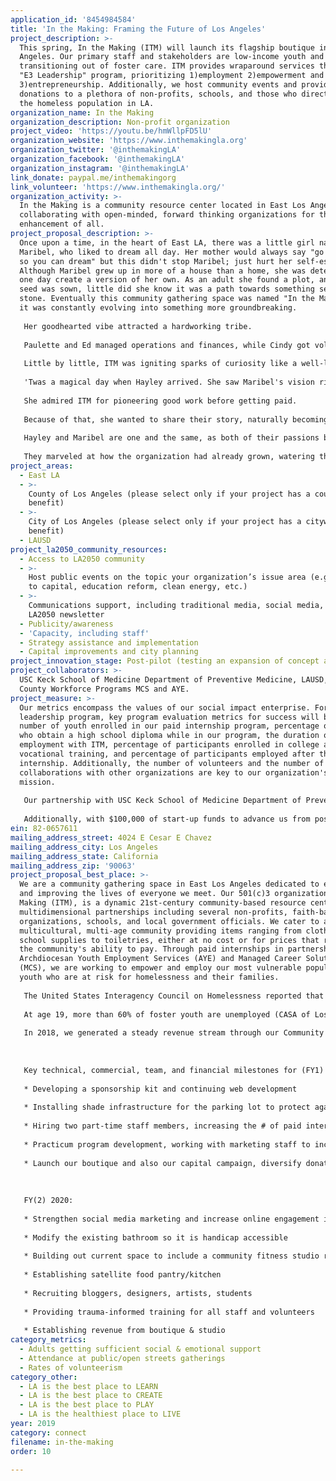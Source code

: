 ```yaml
---
application_id: '8454984584'
title: 'In the Making: Framing the Future of Los Angeles'
project_description: >-
  This spring, In the Making (ITM) will launch its flagship boutique in East Los
  Angeles. Our primary staff and stakeholders are low-income youth and youth
  transitioning out of foster care. ITM provides wraparound services through our
  "E3 Leadership" program, prioritizing 1)employment 2)empowerment and
  3)entrepreneurship. Additionally, we host community events and provide in-kind
  donations to a plethora of non-profits, schools, and those who directly serve
  the homeless population in LA.
organization_name: In the Making
organization_description: Non-profit organization
project_video: 'https://youtu.be/hmWllpFD5lU'
organization_website: 'https://www.inthemakingla.org'
organization_twitter: '@inthemakingLA'
organization_facebook: '@inthemakingLA'
organization_instagram: '@inthemakingLA'
link_donate: paypal.me/inthemakingorg
link_volunteer: 'https://www.inthemakingla.org/'
organization_activity: >-
  In the Making is a community resource center located in East Los Angeles
  collaborating with open-minded, forward thinking organizations for the
  enhancement of all.
project_proposal_description: >-
  Once upon a time, in the heart of East LA, there was a little girl named
  Maribel, who liked to dream all day. Her mother would always say "go to sleep,
  so you can dream" but this didn't stop Maribel; just hurt her self-esteem.
  Although Maribel grew up in more of a house than a home, she was determined to
  one day create a version of her own. As an adult she found a plot, and seed by
  seed was sown, little did she know it was a path towards something set in
  stone. Eventually this community gathering space was named "In the Making", as
  it was constantly evolving into something more groundbreaking. 
   
   Her goodhearted vibe attracted a hardworking tribe. 
   
   Paulette and Ed managed operations and finances, while Cindy got volunteers involved, including those who needed second or third chances. Jeanette and Jewelz coordinated logistics and managed social media handles, 
   
   Little by little, ITM was igniting sparks of curiosity like a well-lit candle.
   
   'Twas a magical day when Hayley arrived. She saw Maribel's vision right away and had never felt more alive! Keisha and Martin helped Hayley visually tell their tale, describing how this partner-SHIP was about to set sail. 
   
   She admired ITM for pioneering good work before getting paid. 
   
   Because of that, she wanted to share their story, naturally becoming their development aide. Bridging her passion for public health, with entrepreneurship and innovation, ITM was the perfect place to work and lead through incubation.
   
   Hayley and Maribel are one and the same, as both of their passions burned bright through dark times, guiding them like an internal flame.
   
   They marveled at how the organization had already grown, watering those very seeds that little Maribel had sown. What came to life was a safe space for low-income and foster youth, to gather in one place and learn how to speak their truth. Now on a path towards financial freedom and feeling so empowered, our youth are beginning to blossom into beautiful spring flowers. To bring the program to its full potential we need lights, and pipes, and more. We are just getting ready to launch our brand new ITM store! We can see the vivid vision of a more vibrant LA, In the Making is creating a better place to learn, connect, and play!
project_areas:
  - East LA
  - >-
    County of Los Angeles (please select only if your project has a countywide
    benefit)
  - >-
    City of Los Angeles (please select only if your project has a citywide
    benefit)
  - LAUSD
project_la2050_community_resources:
  - Access to LA2050 community
  - >-
    Host public events on the topic your organization’s issue area (e.g. access
    to capital, education reform, clean energy, etc.) 
  - >-
    Communications support, including traditional media, social media, and
    LA2050 newsletter
  - Publicity/awareness
  - 'Capacity, including staff'
  - Strategy assistance and implementation
  - Capital improvements and city planning
project_innovation_stage: Post-pilot (testing an expansion of concept after initially successful pilot)
project_collaborators: >-
  USC Keck School of Medicine Department of Preventive Medicine, LAUSD, LA
  County Workforce Programs MCS and AYE.
project_measure: >-
  Our metrics encompass the values of our social impact enterprise. For our
  leadership program, key program evaluation metrics for success will be the
  number of youth enrolled in our paid internship program, percentage of youth
  who obtain a high school diploma while in our program, the duration of their
  employment with ITM, percentage of participants enrolled in college and/or
  vocational training, and percentage of participants employed after their ITM
  internship. Additionally, the number of volunteers and the number of
  collaborations with other organizations are key to our organization's
  mission. 
   
   Our partnership with USC Keck School of Medicine Department of Preventive Medicine and access to key health system navigators will lend credibility to our organization as well as provide a critical lens for understanding how our community work fits in the larger framework of public health and prevention of youth homelessness in LA county. Major themes in which we will continue to measure our growth include adults getting sufficient social & emotional support, rates of volunteerism within the organization, as well as attendance at our public events. 
   
   Additionally, with $100,000 of start-up funds to advance us from post-pilot to expanding existing operations, we can begin to cover capital improvements that are currently preventing us from opening our store. With the stimulus of partnering with LA2050 and winning this challenge, our projections for 2019 show a growth rate of 275.48%, with a net efficiency ratio of 39%, generating a sum total revenue of $245,000. We are excited about this wonderful partnership opportunity and how we can work together with LA2050 to make LA the best place to learn, create, play, connect, and live.
ein: 82-0657611
mailing_address_street: 4024 E Cesar E Chavez
mailing_address_city: Los Angeles
mailing_address_state: California
mailing_address_zip: '90063'
project_proposal_best_place: >-
  We are a community gathering space in East Los Angeles dedicated to enhancing
  and improving the lives of everyone we meet. Our 501(c)3 organization, In the
  Making (ITM), is a dynamic 21st-century community-based resource center with
  multidimensional partnerships including several non-profits, faith-based
  organizations, schools, and local government officials. We cater to a
  multicultural, multi-age community providing items ranging from clothing to
  school supplies to toiletries, either at no cost or for prices that reflect
  the community's ability to pay. Through paid internships in partnership with
  Archdiocesan Youth Employment Services (AYE) and Managed Career Solutions Inc.
  (MCS), we are working to empower and employ our most vulnerable populations,
  youth who are at risk for homelessness and their families. 
   
   The United States Interagency Council on Homelessness reported that about one in ten young adults ages 18 to 25, and about one in 30 adolescents ages 13 to 17, experience some form of unaccompanied homelessness over the course of a year. Additionally, California accounted for 58% of unsheltered unaccompanied youth, with 33% of California’s foster youth currently residing in LA County (USICH 2017). 
   
   At age 19, more than 60% of foster youth are unemployed (CASA of Los Angeles). Additionally, less than 50% of foster youth graduate from high school and only 3% graduate from college (CASA for Los Angeles). 
   
   In 2018, we generated a steady revenue stream through our Community Treasure events and pop-ups as we prepare to launch our boutique this spring. We donate in-kind resources to our partner organizations who directly serve those experiencing homelessness on Skid Row and other vulnerable populations throughout LA county. Our paid internship program is complemented by wraparound navigation services to foster youth as they transition towards financial independence. These are all vital parts of how we connect to the surrounding community and beyond. 
   
   
   
   Key technical, commercial, team, and financial milestones for (FY1) 2019 are: 
   
   * Developing a sponsorship kit and continuing web development 
   
   * Installing shade infrastructure for the parking lot to protect against extreme weather conditions
   
   * Hiring two part-time staff members, increasing the # of paid interns, increasing volunteer recruitment
   
   * Practicum program development, working with marketing staff to increase engagement
   
   * Launch our boutique and also our capital campaign, diversify donation stream
   
   
   
   FY(2) 2020:
   
   * Strengthen social media marketing and increase online engagement in our e-commerce platforms
   
   * Modify the existing bathroom so it is handicap accessible 
   
   * Building out current space to include a community fitness studio requiring flooring, mirrors, equipment
   
   * Establishing satellite food pantry/kitchen
   
   * Recruiting bloggers, designers, artists, students
   
   * Providing trauma-informed training for all staff and volunteers
   
   * Establishing revenue from boutique & studio
category_metrics:
  - Adults getting sufficient social & emotional support
  - Attendance at public/open streets gatherings
  - Rates of volunteerism
category_other:
  - LA is the best place to LEARN
  - LA is the best place to CREATE
  - LA is the best place to PLAY
  - LA is the healthiest place to LIVE
year: 2019
category: connect
filename: in-the-making
order: 10

---
```

